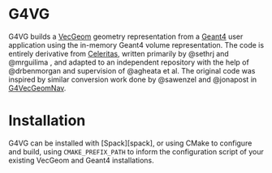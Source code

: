 # G4VG

G4VG builds a [VecGeom][vg] geometry representation from a [Geant4][g4] user application using the in-memory Geant4 volume representation. The code is entirely derivative from [Celeritas][cel], written primarily by @sethrj and @mrguilima , and adapted to an independent repository with the help of @drbenmorgan and supervision of @agheata et al. The original code was inspired by similar conversion work done by @sawenzel and @jonapost in [G4VecGeomNav][vgnav].

[vg]: https://gitlab.cern.ch/VecGeom/VecGeom
[g4]: https://www.geant4.org
[cel]: https://github.com/celeritas-project/celeritas
[vgnav]: https://gitlab.cern.ch/VecGeom/g4vecgeomnav/-/blob/master/src/G4VecGeomConverter.cxx

# Installation

G4VG can be installed with [Spack][spack], or using CMake to configure and
build, using ``CMAKE_PREFIX_PATH`` to inform the configuration script of your
existing VecGeom and Geant4 installations.

[spack-start]: https://spack.readthedocs.io/en/latest/getting_started.html
